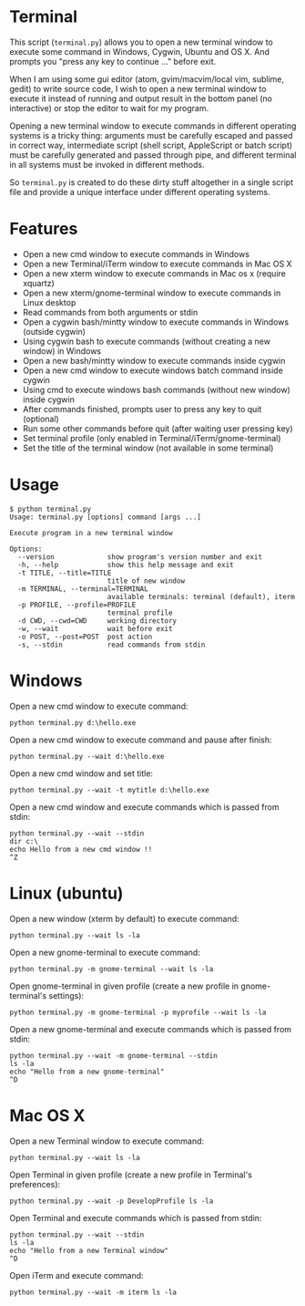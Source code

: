 # Terminal

This script (`terminal.py`) allows you to open a new terminal window to execute
some command in Windows, Cygwin, Ubuntu and OS X. And prompts you "press any key to continue ..." before exit.

When I am using some gui editor (atom, gvim/macvim/local vim, sublime, gedit) to write source code, I wish to open a new terminal window to execute it instead of running and output result in the bottom panel (no interactive) or stop the editor to wait for my program. 

Opening a new terminal window to execute commands in different operating systems is a tricky thing: arguments must be carefully escaped and passed in correct way, intermediate script (shell script, AppleScript or batch script) must be carefully generated and passed through pipe, and different terminal in all systems must be invoked in different methods.

So `terminal.py` is created to do these dirty stuff altogether in a single script file and provide a unique interface under different operating systems.

# Features

- Open a new cmd window to execute commands in Windows
- Open a new Terminal/iTerm window to execute commands in Mac OS X
- Open a new xterm window to execute commands in Mac os x (require xquartz)
- Open a new xterm/gnome-terminal window to execute commands in Linux desktop
- Read commands from both arguments or stdin
- Open a cygwin bash/mintty window to execute commands in Windows (outside cygwin)
- Using cygwin bash to execute commands (without creating a new window) in Windows
- Open a new bash/mintty window to execute commands inside cygwin
- Open a new cmd window to execute windows batch command inside cygwin
- Using cmd to execute windows bash commands (without new window) inside cygwin
- After commands finished, prompts user to press any key to quit (optional)
- Run some other commands before quit (after waiting user pressing key)
- Set terminal profile (only enabled in Terminal/iTerm/gnome-terminal)
- Set the title of the terminal window (not available in some terminal)

# Usage

```text
$ python terminal.py
Usage: terminal.py [options] command [args ...]

Execute program in a new terminal window

Options:
  --version             show program's version number and exit
  -h, --help            show this help message and exit
  -t TITLE, --title=TITLE
                        title of new window
  -m TERMINAL, --terminal=TERMINAL
                        available terminals: terminal (default), iterm
  -p PROFILE, --profile=PROFILE
                        terminal profile
  -d CWD, --cwd=CWD     working directory
  -w, --wait            wait before exit
  -o POST, --post=POST  post action
  -s, --stdin           read commands from stdin 
```

# Windows 

Open a new cmd window to execute command:

	python terminal.py d:\hello.exe

Open a new cmd window to execute command and pause after finish:

	python terminal.py --wait d:\hello.exe

Open a new cmd window and set title:
    
	python terminal.py --wait -t mytitle d:\hello.exe 
	
Open a new cmd window and execute commands which is passed from stdin:

    python terminal.py --wait --stdin 
	dir c:\
	echo Hello from a new cmd window !!
	^Z
	
# Linux (ubuntu)

Open a new window (xterm by default) to execute command:

	python terminal.py --wait ls -la
	
Open a new gnome-terminal to execute command:

	python terminal.py -m gnome-terminal --wait ls -la
	
Open gnome-terminal in given profile (create a new profile in gnome-terminal's settings):

	python terminal.py -m gnome-terminal -p myprofile --wait ls -la
	
Open a new gnome-terminal and execute commands which is passed from stdin:

	python terminal.py --wait -m gnome-terminal --stdin
	ls -la
	echo "Hello from a new gnome-terminal"
	^D

# Mac OS X

Open a new Terminal window to execute command:

	python terminal.py --wait ls -la
	
Open Terminal in given profile (create a new profile in Terminal's preferences):

	python terminal.py --wait -p DevelopProfile ls -la
	
Open Terminal and execute commands which is passed from stdin:

	python terminal.py --wait --stdin
	ls -la
	echo "Hello from a new Terminal window"
	^D

Open iTerm and execute command:

	python terminal.py --wait -m iterm ls -la
	

